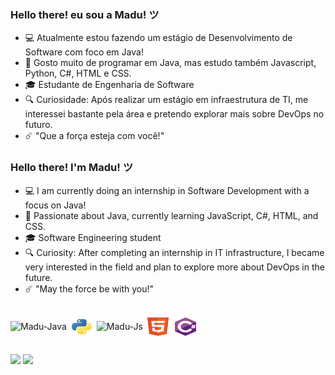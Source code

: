 ### Hello there! eu sou a Madu! ツ

- 💻 Atualmente estou fazendo um estágio de Desenvolvimento de Software com foco em Java!
- 👾 Gosto muito de programar em Java, mas estudo também Javascript, Python, C#, HTML e CSS. 
- 🎓 Estudante de Engenharia de Software
- 🔍 Curiosidade: Após realizar um estágio em infraestrutura de TI, me interessei bastante pela área e pretendo explorar mais sobre DevOps no futuro.
- ☄️ "Que a força esteja com você!"

### Hello there! I'm Madu! ツ
- 💻 I am currently doing an internship in Software Development with a focus on Java!
- 👾 Passionate about Java, currently learning JavaScript, C#, HTML, and CSS.
- 🎓 Software Engineering student
- 🔍 Curiosity: After completing an internship in IT infrastructure, I became very interested in the field and plan to explore more about DevOps in the future.
- ☄️ "May the force be with you!"

<div style="display: inline_block"><br>
  <img align="center" alt="Madu-Java" height="30" width="40" 
            <img src="https://cdn.jsdelivr.net/gh/devicons/devicon@latest/icons/java/java-original.svg" />
    <img align="center" alt="Madu-Python" height="30" width="40" src="https://raw.githubusercontent.com/devicons/devicon/master/icons/python/python-original.svg">
  <img align="center" alt="Madu-Js" height="30" width="40" src="https://cdn.jsdelivr.net/gh/devicons/devicon@latest/icons/javascript/javascript-original.svg">
  <img align="center" alt="Madu-HTML" height="30" width="40" src="https://raw.githubusercontent.com/devicons/devicon/master/icons/html5/html5-original.svg">
  <img align="center" alt="Madu-Csharp" height="30" width="40" src="https://raw.githubusercontent.com/devicons/devicon/master/icons/csharp/csharp-original.svg">
</div>
  
  ##
 
<div> 
  <a href = "mailto:softwaremadu@gmail.com"><img src="https://img.shields.io/badge/-Gmail-%23333?style=for-the-badge&logo=gmail&logoColor=white" target="_blank"></a>
  <a href="https://www.linkedin.com/in/maria-eduarda-viana-bb271723a" target="_blank"><img src="https://img.shields.io/badge/-LinkedIn-%230077B5?style=for-the-badge&logo=linkedin&logoColor=white" target="_blank"></a> 

  
</div>
